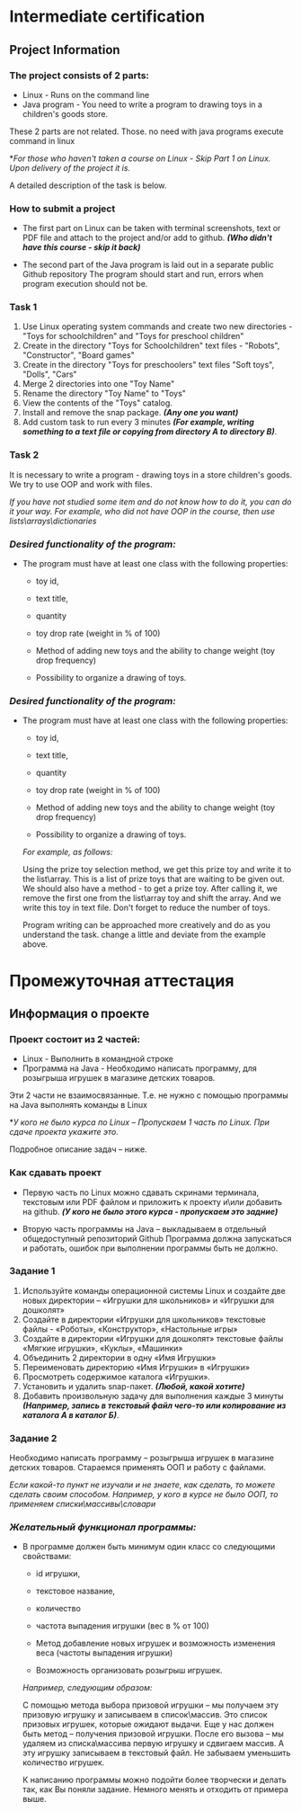 # **Intermediate certification**

## **Project Information**

### The project consists of 2 parts:
* Linux - Runs on the command line
* Java program - You need to write a program to
  drawing toys in a children's goods store.

These 2 parts are not related. Those. no need with
java programs execute command in linux

**For those who haven't taken a course on Linux - Skip Part 1 on Linux.
Upon delivery of the project it is.*

A detailed description of the task is below.

### How to submit a project

* The first part on Linux can be taken with terminal screenshots,
  text or PDF file and attach to the project and/or
  add to github.
  ***(Who didn't have this course - skip it back)***

* The second part of the Java program is laid out in a separate
  public Github repository
  The program should start and run, errors when
  program execution should not be.

### Task 1

1) Use Linux operating system commands and create
   two new directories - "Toys for schoolchildren" and "Toys for
   preschool children"
2) Create in the directory "Toys for Schoolchildren" text
   files - "Robots", "Constructor", "Board games"
3) Create in the directory "Toys for preschoolers" text
   files "Soft toys", "Dolls", "Cars"
4) Merge 2 directories into one "Toy Name"
5) Rename the directory "Toy Name" to "Toys"
6) View the contents of the "Toys" catalog.
7) Install and remove the snap package. ***(Any one you want)***
8) Add custom task to run every 3
   minutes ***(For example, writing something to a text file or
   copying from directory A to directory B)***.

### Task 2

It is necessary to write a program - drawing toys in a store
children's goods.
We try to use OOP and work with files.

*If you have not studied some item and do not know how to do it, you can
do it your way. For example, who did not have OOP in the course, then
use lists\arrays\dictionaries*

### *Desired functionality of the program:*
* The program must have at least one class with
  the following properties:
  * toy id,
  * text title,
  * quantity
  * toy drop rate (weight in % of 100)

  * Method of adding new toys and the ability to change
    weight (toy drop frequency)
  * Possibility to organize a drawing of toys.

### *Desired functionality of the program:*
* The program must have at least one class with
  the following properties:
  * toy id,
  * text title,
  * quantity
  * toy drop rate (weight in % of 100)

  * Method of adding new toys and the ability to change
    weight (toy drop frequency)
  * Possibility to organize a drawing of toys.

  *For example, as follows:*

    Using the prize toy selection method, we get
    this prize toy and write it to the list\array.
    This is a list of prize toys that are waiting to be given out.
    We should also have a method - to get a prize toy.
    After calling it, we remove the first one from the list\array
    toy and shift the array. And we write this toy in
    text file.
    Don't forget to reduce the number of toys.


    Program writing can be approached more creatively and
    do as you understand the task. change a little and
    deviate from the example above.



# **Промежуточная аттестация**

## **Информация о проекте**

### Проект состоит из 2 частей:
* Linux - Выполнить в командной строке
* Программа на Java - Необходимо написать программу, для 
розыгрыша игрушек в магазине детских товаров.

Эти 2 части не взаимосвязанные. Т.е. не нужно с помощью 
программы на Java выполнять команды в Linux

**У кого не было курса по Linux – Пропускаем 1 часть по Linux. 
При сдаче проекта укажите это.*

Подробное описание задач – ниже.


### Как сдавать проект

* Первую часть по Linux можно сдавать скринами терминала, 
текстовым или PDF файлом и приложить к проекту и\или 
добавить на github.
***(У кого не было этого курса - пропускаем это задние)***

* Вторую часть программы на Java – выкладываем в отдельный 
общедоступный репозиторий Github
Программа должна запускаться и работать, ошибок при 
выполнении программы быть не должно.

### Задание 1

1)   Используйте команды операционной системы Linux и создайте 
две новых директории – «Игрушки для школьников» и «Игрушки для 
дошколят»
2)   Создайте в директории «Игрушки для школьников» текстовые 
файлы - «Роботы», «Конструктор», «Настольные игры»
3)    Создайте в директории «Игрушки для дошколят» текстовые 
файлы «Мягкие игрушки», «Куклы», «Машинки»
4)   Объединить 2 директории в одну «Имя Игрушки»
5)   Переименовать директорию «Имя Игрушки» в «Игрушки»
6)   Просмотреть содержимое каталога «Игрушки».
7)   Установить и удалить snap-пакет. ***(Любой, какой хотите)***
8)   Добавить произвольную задачу для выполнения каждые 3 
минуты ***(Например, запись в текстовый файл чего-то или 
копирование из каталога А в каталог Б)***.



### Задание 2

Необходимо написать программу – розыгрыша игрушек в магазине 
детских товаров.
Стараемся применять ООП и работу с файлами.

*Если какой-то пункт не изучали и не знаете, как сделать, то можете 
сделать своим способом. Например, у кого в курсе не было ООП, то 
применяем списки\массивы\словари*

### *Желательный функционал программы:*
* В программе должен быть минимум один класс со 
следующими свойствами:
  * id игрушки,
  * текстовое название,
  * количество
  * частота выпадения игрушки (вес в % от 100)

  * Метод добавление новых игрушек и возможность изменения 
  веса (частоты выпадения игрушки)
  * Возможность организовать розыгрыш игрушек.

  *Например, следующим образом:*
  
    С помощью метода выбора призовой игрушки – мы получаем 
    эту призовую игрушку и записываем в список\массив.
    Это список призовых игрушек, которые ожидают выдачи.
    Еще у нас должен быть метод – получения призовой игрушки.
    После его вызова – мы удаляем из списка\массива первую 
    игрушку и сдвигаем массив. А эту игрушку записываем в 
    текстовый файл.
    Не забываем уменьшить количество игрушек.


    К написанию программы можно подойти более творчески и 
    делать так, как Вы поняли задание. Немного менять и 
    отходить от примера выше.


